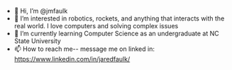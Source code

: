 - 👋 Hi, I’m @jmfaulk
- 👀 I’m interested in robotics, rockets, and anything that interacts with the real world. I love computers and solving complex issues
- 🌱 I’m currently learning Computer Science as an undergraduate at NC State University
- 📫 How to reach me-- message me on linked in: https://www.linkedin.com/in/jaredfaulk/

<!---
jmfaulk/jmfaulk is a ✨ special ✨ repository because its `README.md` (this file) appears on your GitHub profile.
You can click the Preview link to take a look at your changes.
--->
